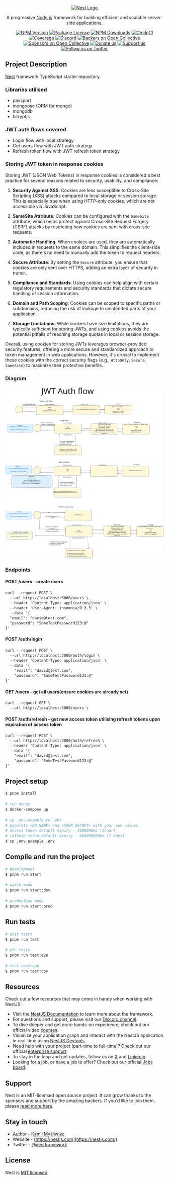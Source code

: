 <p align="center">
  <a href="http://nestjs.com/" target="blank"><img src="https://nestjs.com/img/logo-small.svg" width="120" alt="Nest Logo" /></a>
</p>

[circleci-image]: https://img.shields.io/circleci/build/github/nestjs/nest/master?token=abc123def456
[circleci-url]: https://circleci.com/gh/nestjs/nest

  <p align="center">A progressive <a href="http://nodejs.org" target="_blank">Node.js</a> framework for building efficient and scalable server-side applications.</p>
    <p align="center">
<a href="https://www.npmjs.com/~nestjscore" target="_blank"><img src="https://img.shields.io/npm/v/@nestjs/core.svg" alt="NPM Version" /></a>
<a href="https://www.npmjs.com/~nestjscore" target="_blank"><img src="https://img.shields.io/npm/l/@nestjs/core.svg" alt="Package License" /></a>
<a href="https://www.npmjs.com/~nestjscore" target="_blank"><img src="https://img.shields.io/npm/dm/@nestjs/common.svg" alt="NPM Downloads" /></a>
<a href="https://circleci.com/gh/nestjs/nest" target="_blank"><img src="https://img.shields.io/circleci/build/github/nestjs/nest/master" alt="CircleCI" /></a>
<a href="https://coveralls.io/github/nestjs/nest?branch=master" target="_blank"><img src="https://coveralls.io/repos/github/nestjs/nest/badge.svg?branch=master#9" alt="Coverage" /></a>
<a href="https://discord.gg/G7Qnnhy" target="_blank"><img src="https://img.shields.io/badge/discord-online-brightgreen.svg" alt="Discord"/></a>
<a href="https://opencollective.com/nest#backer" target="_blank"><img src="https://opencollective.com/nest/backers/badge.svg" alt="Backers on Open Collective" /></a>
<a href="https://opencollective.com/nest#sponsor" target="_blank"><img src="https://opencollective.com/nest/sponsors/badge.svg" alt="Sponsors on Open Collective" /></a>
  <a href="https://paypal.me/kamilmysliwiec" target="_blank"><img src="https://img.shields.io/badge/Donate-PayPal-ff3f59.svg" alt="Donate us"/></a>
    <a href="https://opencollective.com/nest#sponsor"  target="_blank"><img src="https://img.shields.io/badge/Support%20us-Open%20Collective-41B883.svg" alt="Support us"></a>
  <a href="https://twitter.com/nestframework" target="_blank"><img src="https://img.shields.io/twitter/follow/nestframework.svg?style=social&label=Follow" alt="Follow us on Twitter"></a>
</p>
  <!--[![Backers on Open Collective](https://opencollective.com/nest/backers/badge.svg)](https://opencollective.com/nest#backer)
  [![Sponsors on Open Collective](https://opencollective.com/nest/sponsors/badge.svg)](https://opencollective.com/nest#sponsor)-->

## Project Description

[Nest](https://github.com/nestjs/nest) framework TypeScript starter repository.

### Libraries utilised

- passport
- mongoose (ORM for mongo)
- mongodb
- bcryptjs

### JWT auth flows covered

- Login flow with local strategy
- Get users flow with JWT auth strategy
- Refresh token flow with JWT refresh token strategy

### Storing JWT token in response cookies

Storing JWT (JSON Web Tokens) in response cookies is considered a best practice for several reasons related to security, usability, and compliance:

1. **Security Against XSS**: Cookies are less susceptible to Cross-Site Scripting (XSS) attacks compared to local storage or session storage. This is especially true when using HTTP-only cookies, which are not accessible via JavaScript.

2. **SameSite Attribute**: Cookies can be configured with the `SameSite` attribute, which helps protect against Cross-Site Request Forgery (CSRF) attacks by restricting how cookies are sent with cross-site requests.

3. **Automatic Handling**: When cookies are used, they are automatically included in requests to the same domain. This simplifies the client-side code, as there's no need to manually add the token to request headers.

4. **Secure Attribute**: By setting the `Secure` attribute, you ensure that cookies are only sent over HTTPS, adding an extra layer of security in transit.

5. **Compliance and Standards**: Using cookies can help align with certain regulatory requirements and security standards that dictate secure handling of session information.

6. **Domain and Path Scoping**: Cookies can be scoped to specific paths or subdomains, reducing the risk of leakage to unintended parts of your application.

7. **Storage Limitations**: While cookies have size limitations, they are typically sufficient for storing JWTs, and using cookies avoids the potential pitfalls of reaching storage quotas in local or session storage.

Overall, using cookies for storing JWTs leverages browser-provided security features, offering a more secure and standardized approach to token management in web applications. However, it's crucial to implement these cookies with the correct security flags (e.g., `HttpOnly`, `Secure`, `SameSite`) to maximize their protective benefits.

### Diagram

<img src="src/assets/diagram.svg" alt="JWT auth flow" />

### Endpoints

#### POST /users - create users

```
curl --request POST \
  --url http://localhost:3000/users \
  --header 'Content-Type: application/json' \
  --header 'User-Agent: insomnia/9.3.3' \
  --data '{
  "email": "david@test.com",
  "password": "SomeTestPassword123:@"
}'
```

#### POST /auth/login

```
curl --request POST \
  --url http://localhost:3000/auth/login \
  --header 'Content-Type: application/json' \
  --data '{
	"email": "david@test.com",
	"password": "SomeTestPassword123:@"
}'
```

#### GET /users - get all users(ensure cookies are already set)

```
curl --request GET \
  --url http://localhost:3000/users \

```

#### POST /auth/refresh - get new access token utilising refresh tokens upon expiration of access token

```
curl --request POST \
  --url http://localhost:3000/auth/refresh \
  --header 'Content-Type: application/json' \
  --data '{
	"email": "david@test.com",
	"password": "SomeTestPassword123:@"
}'

```

## Project setup

```bash
$ pnpm install

# run mongo
$ docker-compose up

# cp .env.example to .env
# populate <DB_NAME> and <YOUR_SECRET> with your own values
# access token default expiry - 3600000ms (1hour)
# refresh token default expiry - 604800000ms (7 days)
$ cp .env.example .env

```

## Compile and run the project

```bash
# development
$ pnpm run start

# watch mode
$ pnpm run start:dev

# production mode
$ pnpm run start:prod
```

## Run tests

```bash
# unit tests
$ pnpm run test

# e2e tests
$ pnpm run test:e2e

# test coverage
$ pnpm run test:cov
```

## Resources

Check out a few resources that may come in handy when working with NestJS:

- Visit the [NestJS Documentation](https://docs.nestjs.com) to learn more about the framework.
- For questions and support, please visit our [Discord channel](https://discord.gg/G7Qnnhy).
- To dive deeper and get more hands-on experience, check out our official video [courses](https://courses.nestjs.com/).
- Visualize your application graph and interact with the NestJS application in real-time using [NestJS Devtools](https://devtools.nestjs.com).
- Need help with your project (part-time to full-time)? Check out our official [enterprise support](https://enterprise.nestjs.com).
- To stay in the loop and get updates, follow us on [X](https://x.com/nestframework) and [LinkedIn](https://linkedin.com/company/nestjs).
- Looking for a job, or have a job to offer? Check out our official [Jobs board](https://jobs.nestjs.com).

## Support

Nest is an MIT-licensed open source project. It can grow thanks to the sponsors and support by the amazing backers. If you'd like to join them, please [read more here](https://docs.nestjs.com/support).

## Stay in touch

- Author - [Kamil Myśliwiec](https://twitter.com/kammysliwiec)
- Website - [https://nestjs.com](https://nestjs.com/)
- Twitter - [@nestframework](https://twitter.com/nestframework)

## License

Nest is [MIT licensed](https://github.com/nestjs/nest/blob/master/LICENSE).
